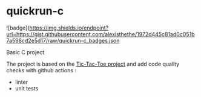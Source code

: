 # quickrun-c

![badge](https://img.shields.io/endpoint?url=https://gist.githubusercontent.com/alexisthethe/1972d445c81ad0c051b7a598cd2e5d17/raw/quickrun-c_badges.json

Basic C project

The project is based on the [Tic-Tac-Toe project](https://github.com/mishal23/Tic-Tac-Toe) and add code quality checks with github actions :
* linter
* unit tests
